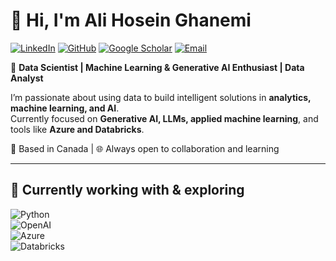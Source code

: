 # 👋 Hi, I'm Ali Hosein Ghanemi  

[![LinkedIn](https://img.shields.io/badge/LinkedIn-0A66C2?logo=linkedin&logoColor=white)](https://www.linkedin.com/in/ali-hosein-ghanemi/) 
[![GitHub](https://img.shields.io/badge/GitHub-181717?logo=github&logoColor=white)](https://github.com/ofoski) 
[![Google Scholar](https://img.shields.io/badge/Google%20Scholar-4285F4?logo=google-scholar&logoColor=white)](https://scholar.google.ca/citations?user=mOKMENAAAAAJ&hl=en&oi=ao) 
[![Email](https://img.shields.io/badge/Email-D14836?logo=gmail&logoColor=white)](mailto:shayan.ghanemi@gmail.com)  

🎯 **Data Scientist | Machine Learning & Generative AI Enthusiast | Data Analyst**  

I’m passionate about using data to build intelligent solutions in **analytics, machine learning, and AI**.  
Currently focused on **Generative AI, LLMs, applied machine learning**, and tools like **Azure and Databricks**.  

📍 Based in Canada | 🌐 Always open to collaboration and learning  

---

## 🔧 Currently working with & exploring  
![Python](https://img.shields.io/badge/Python-3776AB?logo=python&logoColor=white)  
![OpenAI](https://img.shields.io/badge/OpenAI-412991?logo=openai&logoColor=white)  
![Azure](https://img.shields.io/badge/Azure-0078D4?logo=microsoft-azure&logoColor=white)  
![Databricks](https://img.shields.io/badge/Databricks-FF3621?logo=databricks&logoColor=white)  
